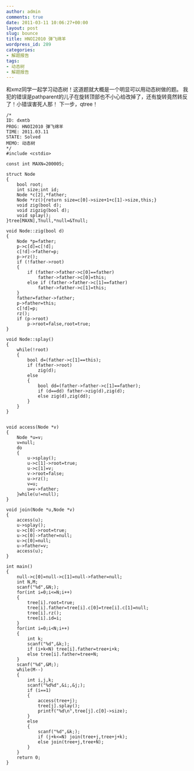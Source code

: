 ```yaml
---
author: admin
comments: true
date: 2011-03-11 10:06:27+00:00
layout: post
slug: bounce
title: HNOI2010 弹飞绵羊
wordpress_id: 289
categories:
- 解题报告
tags:
- 动态树
- 解题报告
---
```


和xmz同学一起学习动态树！这道题就大概是一个明显可以用动态树做的题。
我犯的错误是pathparent的儿子在旋转顶部也不小心给改掉了，还有旋转竟然转反了！小错误害死人那！
下一步，qtree！

    
    
    /*
    ID: dxmtb
    PROG: HNOI2010 弹飞绵羊
    TIME: 2011.03.11
    STATE: Solved
    MEMO: 动态树
    */
    #include <cstdio>
    
    const int MAXN=200005;
    
    struct Node
    {
    	bool root;
    	int size;int id;
    	Node *c[2],*father;
    	Node *rz(){return size=c[0]->size+1+c[1]->size,this;}
    	void zig(bool d);
    	void zigzig(bool d);
    	void splay();
    }tree[MAXN],Tnull,*null=&Tnull;
    
    void Node::zig(bool d)
    {
    	Node *p=father;
    	p->c[d]=c[!d];
    	c[!d]->father=p;
    	p->rz();
    	if (!father->root)
    	{
    		if (father->father->c[0]==father) 
    			father->father->c[0]=this;
    		else if (father->father->c[1]==father)
    			father->father->c[1]=this;
    	}
    	father=father->father;
    	p->father=this;
    	c[!d]=p;
    	rz();
    	if (p->root) 
    		p->root=false,root=true;
    }
    
    void Node::splay()
    {
    	while(!root)
    	{
    		bool d=(father->c[1]==this);
    		if (father->root)
    			zig(d);
    		else
    		{
    			bool dd=(father->father->c[1]==father);
    			if (d==dd) father->zig(d),zig(d);
    			else zig(d),zig(dd);
    		}
    	}
    }
    
    
    void access(Node *v)
    {
    	Node *u=v;
    	v=null;
    	do
    	{
    		u->splay();
    		u->c[1]->root=true;
    		u->c[1]=v;
    		v->root=false;
    		u->rz();
    		v=u;
    		u=v->father;
    	}while(u!=null);
    }
    
    void join(Node *u,Node *v)
    {
    	access(u);
    	u->splay();
    	u->c[0]->root=true;
    	u->c[0]->father=null;
    	u->c[0]=null;
    	u->father=v;
    	access(u);
    }
    
    int main()
    {
    	null->c[0]=null->c[1]=null->father=null;
    	int N,M;
    	scanf("%d",&N;);
    	for(int i=0;i<=N;i++)
    	{
    		tree[i].root=true;
    		tree[i].father=tree[i].c[0]=tree[i].c[1]=null;
    		tree[i].rz();
    		tree[i].id=i;
    	}
    	for(int i=0;i<N;i++)
    	{
    		int k;
    		scanf("%d",&k;);
    		if (i+k<N) tree[i].father=tree+i+k;
    		else tree[i].father=tree+N;
    	}
    	scanf("%d",&M;);
    	while(M--)
    	{
    		int i,j,k;
    		scanf("%d%d",&i;,&j;);
    		if (i==1)
    		{
    			access(tree+j);
    			tree[j].splay();
    			printf("%d\n",tree[j].c[0]->size);
    		}
    		else
    		{
    			scanf("%d",&k;);
    			if (j+k<=N) join(tree+j,tree+j+k);
    			else join(tree+j,tree+N);
    		}
    	}
    	return 0;
    }
    
